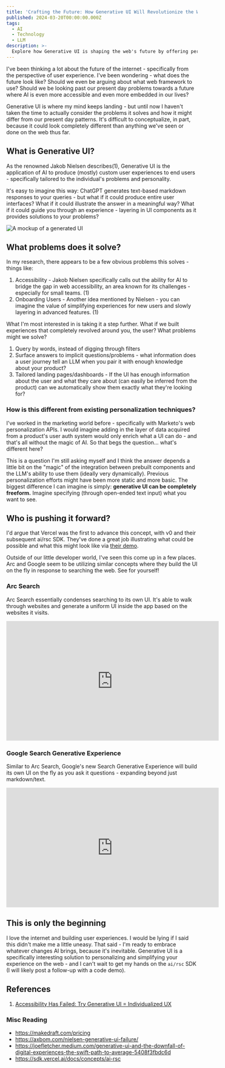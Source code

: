 ```yaml
---
title: 'Crafting the Future: How Generative UI Will Revolutionize the Web'
published: 2024-03-20T00:00:00.000Z
tags:
  - AI
  - Technology
  - LLM
description: >-
  Explore how Generative UI is shaping the web's future by offering personalized, AI-driven user experiences that revolutionize accessibility and user onboarding.
---
```

I've been thinking a lot about the future of the internet - specifically from the perspective of user experience. I've been wondering - what does the future look like? Should we even be arguing about what web framework to use? Should we be looking past our present day problems towards a future where AI is even more accessible and even more embedded in our lives?

Generative UI is where my mind keeps landing - but until now I haven't taken the time to actually consider the problems it solves and how it might differ from our present day patterns. It's difficult to conceptualize, in part, because it could look completely different than anything we've seen or done on the web thus far.

## What is Generative UI?
As the renowned Jakob Nielsen describes(1), Generative UI is the application of AI to produce (mostly) custom user experiences to end users - specifically tailored to the individual's problems and personality.

It's easy to imagine this way: ChatGPT generates text-based markdown responses to your queries - but what if it could produce entire user interfaces? What if it could illustrate the answer in a meaningful way? What if it could guide you through an experience - layering in UI components as it provides solutions to your problems?

![A mockup of a generated UI](/images/Generative_UI_Example.png)

## What problems does it solve?
In my research, there appears to be a few obvious problems this solves - things like:
1. Accessibility - Jakob Nielsen specifically calls out the ability for AI to bridge the gap in web accessibility, an area known for its challenges - especially for small teams. (1)
2. Onboarding Users - Another idea mentioned by Nielsen - you can imagine the value of simplifying experiences for new users and slowly layering in advanced features. (1)

What I'm most interested in is taking it a step further. What if we built experiences that completely revolved around you, the user? What problems might we solve?
1. Query by words, instead of digging through filters
2. Surface answers to implicit questions/problems - what information does a user journey tell an LLM when you pair it with enough knowledge about your product?
3. Tailored landing pages/dashboards - If the UI has enough information about the user and what they care about (can easily be inferred from the product) can we automatically show them exactly what they're looking for?

### How is this different from existing personalization techniques?
I've worked in the marketing world before - specifically with Marketo's web personalization APIs. I would imagine adding in the layer of data acquired from a product's user auth system would only enrich what a UI can do - and that's all without the magic of AI. So that begs the question... what's different here?

This is a question I'm still asking myself and I think the answer depends a little bit on the "magic" of the integration between prebuilt components and the LLM's ability to use them (ideally very dynamically). Previous personalization efforts might have been more static and more basic. The biggest difference I can imagine is simply: **generative UI can be completely freeform.** Imagine specifying (through open-ended text input) what you want to see.

## Who is pushing it forward?
I'd argue that Vercel was the first to advance this concept, with v0 and their subsequent ai/rsc SDK. They've done a great job illustrating what could be possible and what this might look like via [their demo](https://sdk.vercel.ai/demo).

Outside of our little developer world, I've seen this come up in a few places. Arc and Google seem to be utilizing similar concepts where they build the UI on the fly in response to searching the web. See for yourself!

### Arc Search
Arc Search essentially condenses searching to its own UI. It's able to walk through websites and generate a uniform UI inside the app based on the websites it visits.

<iframe width="560" height="315" src="https://www.youtube.com/embed/WIeJF3kL5ng?si=yFGGJt0UyJaKVtfX" title="YouTube video player" frameborder="0" allow="accelerometer; autoplay; clipboard-write; encrypted-media; gyroscope; picture-in-picture; web-share" allowfullscreen></iframe>

### Google Search Generative Experience
Similar to Arc Search, Google's new Search Generative Experience will build its own UI on the fly as you ask it questions - expanding beyond just markdown/text.

<iframe width="560" height="315" src="https://www.youtube.com/embed/dVsiusLQy5Q?si=J0_o4vTYOKaxpn0v" title="YouTube video player" frameborder="0" allow="accelerometer; autoplay; clipboard-write; encrypted-media; gyroscope; picture-in-picture; web-share" allowfullscreen></iframe>

## This is only the beginning
I love the internet and building user experiences. I would be lying if I said this didn't make me a little uneasy. That said - I'm ready to embrace whatever changes AI brings, because it's inevitable. Generative UI is a specifically interesting solution to personalizing and simplifying your experience on the web - and I can't wait to get my hands on the `ai/rsc` SDK (I will likely post a follow-up with a code demo).

## References
1. [Accessibility Has Failed: Try Generative UI = Individualized UX](https://jakobnielsenphd.substack.com/p/accessibility-generative-ui)

### Misc Reading
- https://makedraft.com/pricing
- https://axbom.com/nielsen-generative-ui-failure/
- https://joefletcher.medium.com/generative-ui-and-the-downfall-of-digital-experiences-the-swift-path-to-average-5408f3fbdc6d
- https://sdk.vercel.ai/docs/concepts/ai-rsc
